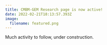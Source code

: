 ```yaml
---
title: CMBM-GEM Research page is now active!
date: 2022-02-21T18:13:57.393Z
image:
  filename: featured.png
---
```

Much activity to follow, under construction.